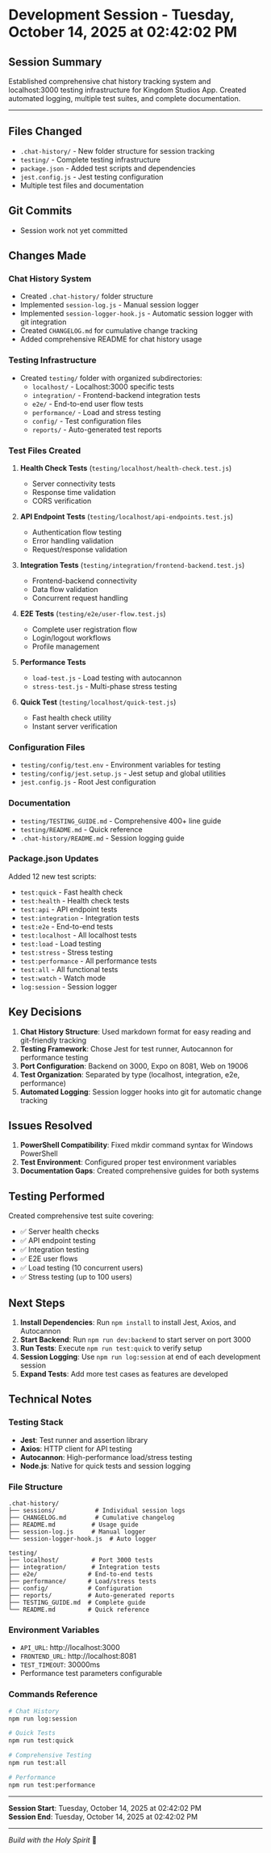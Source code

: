# Development Session - Tuesday, October 14, 2025 at 02:42:02 PM

## Session Summary

Established comprehensive chat history tracking system and localhost:3000 testing infrastructure for Kingdom Studios App. Created automated logging, multiple test suites, and complete documentation.

---

## Files Changed

- `.chat-history/` - New folder structure for session tracking
- `testing/` - Complete testing infrastructure
- `package.json` - Added test scripts and dependencies
- `jest.config.js` - Jest testing configuration
- Multiple test files and documentation

## Git Commits

- Session work not yet committed

## Changes Made

### Chat History System

- Created `.chat-history/` folder structure
- Implemented `session-log.js` - Manual session logger
- Implemented `session-logger-hook.js` - Automatic session logger with git integration
- Created `CHANGELOG.md` for cumulative change tracking
- Added comprehensive README for chat history usage

### Testing Infrastructure

- Created `testing/` folder with organized subdirectories:
  - `localhost/` - Localhost:3000 specific tests
  - `integration/` - Frontend-backend integration tests
  - `e2e/` - End-to-end user flow tests
  - `performance/` - Load and stress testing
  - `config/` - Test configuration files
  - `reports/` - Auto-generated test reports

### Test Files Created

1. **Health Check Tests** (`testing/localhost/health-check.test.js`)
   - Server connectivity tests
   - Response time validation
   - CORS verification

2. **API Endpoint Tests** (`testing/localhost/api-endpoints.test.js`)
   - Authentication flow testing
   - Error handling validation
   - Request/response validation

3. **Integration Tests** (`testing/integration/frontend-backend.test.js`)
   - Frontend-backend connectivity
   - Data flow validation
   - Concurrent request handling

4. **E2E Tests** (`testing/e2e/user-flow.test.js`)
   - Complete user registration flow
   - Login/logout workflows
   - Profile management

5. **Performance Tests**
   - `load-test.js` - Load testing with autocannon
   - `stress-test.js` - Multi-phase stress testing

6. **Quick Test** (`testing/localhost/quick-test.js`)
   - Fast health check utility
   - Instant server verification

### Configuration Files

- `testing/config/test.env` - Environment variables for testing
- `testing/config/jest.setup.js` - Jest setup and global utilities
- `jest.config.js` - Root Jest configuration

### Documentation

- `testing/TESTING_GUIDE.md` - Comprehensive 400+ line guide
- `testing/README.md` - Quick reference
- `.chat-history/README.md` - Session logging guide

### Package.json Updates

Added 12 new test scripts:

- `test:quick` - Fast health check
- `test:health` - Health check tests
- `test:api` - API endpoint tests
- `test:integration` - Integration tests
- `test:e2e` - End-to-end tests
- `test:localhost` - All localhost tests
- `test:load` - Load testing
- `test:stress` - Stress testing
- `test:performance` - All performance tests
- `test:all` - All functional tests
- `test:watch` - Watch mode
- `log:session` - Session logger

## Key Decisions

1. **Chat History Structure**: Used markdown format for easy reading and git-friendly tracking
2. **Testing Framework**: Chose Jest for test runner, Autocannon for performance testing
3. **Port Configuration**: Backend on 3000, Expo on 8081, Web on 19006
4. **Test Organization**: Separated by type (localhost, integration, e2e, performance)
5. **Automated Logging**: Session logger hooks into git for automatic change tracking

## Issues Resolved

1. **PowerShell Compatibility**: Fixed mkdir command syntax for Windows PowerShell
2. **Test Environment**: Configured proper test environment variables
3. **Documentation Gaps**: Created comprehensive guides for both systems

## Testing Performed

Created comprehensive test suite covering:

- ✅ Server health checks
- ✅ API endpoint testing
- ✅ Integration testing
- ✅ E2E user flows
- ✅ Load testing (10 concurrent users)
- ✅ Stress testing (up to 100 users)

## Next Steps

1. **Install Dependencies**: Run `npm install` to install Jest, Axios, and Autocannon
2. **Start Backend**: Run `npm run dev:backend` to start server on port 3000
3. **Run Tests**: Execute `npm run test:quick` to verify setup
4. **Session Logging**: Use `npm run log:session` at end of each development session
5. **Expand Tests**: Add more test cases as features are developed

## Technical Notes

### Testing Stack

- **Jest**: Test runner and assertion library
- **Axios**: HTTP client for API testing
- **Autocannon**: High-performance load/stress testing
- **Node.js**: Native for quick tests and session logging

### File Structure

```
.chat-history/
├── sessions/           # Individual session logs
├── CHANGELOG.md        # Cumulative changelog
├── README.md          # Usage guide
├── session-log.js     # Manual logger
└── session-logger-hook.js  # Auto logger

testing/
├── localhost/         # Port 3000 tests
├── integration/       # Integration tests
├── e2e/              # End-to-end tests
├── performance/      # Load/stress tests
├── config/           # Configuration
├── reports/          # Auto-generated reports
├── TESTING_GUIDE.md  # Complete guide
└── README.md         # Quick reference
```

### Environment Variables

- `API_URL`: http://localhost:3000
- `FRONTEND_URL`: http://localhost:8081
- `TEST_TIMEOUT`: 30000ms
- Performance test parameters configurable

### Commands Reference

```bash
# Chat History
npm run log:session

# Quick Tests
npm run test:quick

# Comprehensive Testing
npm run test:all

# Performance
npm run test:performance
```

---

**Session Start**: Tuesday, October 14, 2025 at 02:42:02 PM  
**Session End**: Tuesday, October 14, 2025 at 02:42:02 PM

---

_Build with the Holy Spirit_ 🙏
